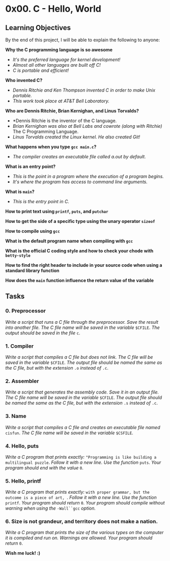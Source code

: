 # 0x00. C - Hello, World

## Learning Objectives

By the end of this project, I will be able to explain the following to anyone:

**Why the C programming language is so awesome**
- *It's the preferred language for kernel development!*
- *Almost all other languages are built off C!*
- *C is portable and efficient!*

**Who invented C?**
- *Dennis Ritchie and Ken Thompson invented C in order to make Unix portable.*
- *This work took place at AT&T Bell Laboratory.*

**Who are Dennis Ritchie, Brian Kernighan, and Linus Torvalds?**
- *Dennis Ritchie is the inventor of the C language.
- *Brian Kernighan was also at Bell Labs and cowrote (along with Ritchie)* The C Programming Language.
- *Linus Torvalds created the Linux kernel. He also created Git!*

**What happens when you type `gcc main.c`?**
- *The compiler creates an executable file called a.out by default.*

**What is an entry point?**
- *This is the point in a program where the execution of a program begins.*
- *It's where the program has access to command line arguments.*

**What is `main`?**
- *This is the entry point in C.*

**How to print text using `printf`, `puts`, and `putchar`**

**How to get the side of a specific type using the unary operator `sizeof`**

**How to compile using `gcc`**

**What is the default program name when compiling with `gcc`**

**What is the official C coding style and how to check your chode with `betty-style`**

**How to find the right header to include in your source code when using a standard library function**

**How does the `main` function influence the return value of the variable**


## Tasks

### 0. Preprocessor
*Write a script that runs a C file through the preprocessor.
Save the result into another file. 
The C file name will be saved in the variable* `$CFILE`.
*The output should be saved in the file* `c`.

### 1. Compiler
*Write a script that compiles a C file but does not link.
The C file will be saved in the variable* `$CFILE`.
*The output file should be named the same as the C file, but with the extension* `.o` *instead of* `.c`.

### 2. Assembler
*Write a script that generates the assembly code.
Save it in an output file.
The C file name will be saved in the variable* `$CFILE`.
*The output file should be named the same as the C file, but with the extension* `.s` *instead of* `.c`.

### 3. Name
*Write a script that compiles a C file and creates an executable file named* `cisfun`.
*The C file name will be saved in the variable* `$CSFILE`.

### 4. Hello, puts
*Write a C program that prints exactly:*
`"Programming is like building a multilingual puzzle`.
*Follow it with a new line.
Use the function* `puts`.
*Your program should end with the value* `0`.

### 5. Hello, printf
*Write a C program that prints exactly:*
`with proper grammar, but the outcome is a piece of art, `.
*Follow it with a new line.
Use the function* `printf`.
*Your program should return* `0`.
*Your program should compile without warning when using the* `-Wall``gcc` *option.*

### 6. Size is not grandeur, and territory does not make a nation.
*Write a C program that prints the size of the various types on the computer it is compiled and run on.
Warnings are allowed. Your program should return* `0`.


**Wish me luck! :)**
